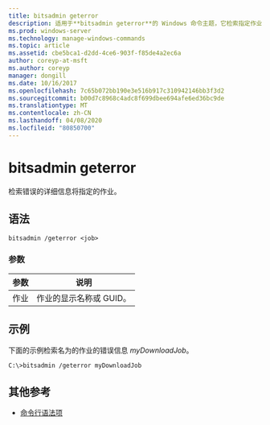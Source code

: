 ```yaml
---
title: bitsadmin geterror
description: 适用于**bitsadmin geterror**的 Windows 命令主题，它检索指定作业的详细错误信息。
ms.prod: windows-server
ms.technology: manage-windows-commands
ms.topic: article
ms.assetid: cbe5bca1-d2dd-4ce6-903f-f85de4a2ec6a
author: coreyp-at-msft
ms.author: coreyp
manager: dongill
ms.date: 10/16/2017
ms.openlocfilehash: 7c65b072bb190e3e516b917c310942146bb3f3d2
ms.sourcegitcommit: b00d7c8968c4adc8f699dbee694afe6ed36bc9de
ms.translationtype: MT
ms.contentlocale: zh-CN
ms.lasthandoff: 04/08/2020
ms.locfileid: "80850700"
---
```

# <a name="bitsadmin-geterror"></a>bitsadmin geterror

检索错误的详细信息将指定的作业。

## <a name="syntax"></a>语法

```
bitsadmin /geterror <job>
```

### <a name="parameters"></a>参数

| 参数 | 说明 |
| -------------- | -------------- |
| 作业 | 作业的显示名称或 GUID。 |

## <a name="examples"></a><a name=BKMK_examples></a>示例

下面的示例检索名为的作业的错误信息 *myDownloadJob*。

```
C:\>bitsadmin /geterror myDownloadJob
```

## <a name="additional-references"></a>其他参考

- [命令行语法项](command-line-syntax-key.md)